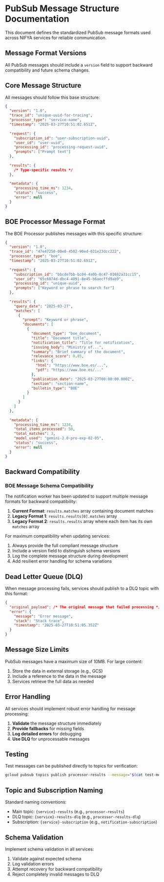 # PubSub Message Structure Documentation

This document defines the standardized PubSub message formats used across NIFYA services for reliable communication.

## Message Format Versions

All PubSub messages should include a `version` field to support backward compatibility and future schema changes.

## Core Message Structure

All messages should follow this base structure:

```json
{
  "version": "1.0",
  "trace_id": "unique-uuid-for-tracing",
  "processor_type": "service-name",
  "timestamp": "2025-03-27T10:51:02.651Z",
  
  "request": {
    "subscription_id": "user-subscription-uuid",
    "user_id": "user-uuid",
    "processing_id": "processing-request-uuid",
    "prompts": ["Prompt text"]
  },
  
  "results": {
    /* Type-specific results */
  },
  
  "metadata": {
    "processing_time_ms": 1234,
    "status": "success",
    "error": null
  }
}
```

## BOE Processor Message Format

The BOE Processor publishes messages with this specific structure:

```json
{
  "version": "1.0",
  "trace_id": "47e47250-00e0-4502-90ed-031e23dcc222",
  "processor_type": "boe",
  "timestamp": "2025-03-27T10:51:02.651Z",
  
  "request": {
    "subscription_id": "bbcde7bb-bc04-4a0b-8c47-01682a31cc15",
    "user_id": "65c6074d-dbc4-4091-8e45-b6aecffd9ab9",
    "processing_id": "unique-uuid",
    "prompts": ["Keyword or phrase to search for"]
  },
  
  "results": {
    "query_date": "2025-03-27",
    "matches": [
      {
        "prompt": "Keyword or phrase",
        "documents": [
          {
            "document_type": "boe_document",
            "title": "Document title",
            "notification_title": "Title for notification",
            "issuing_body": "Ministry of...",
            "summary": "Brief summary of the document",
            "relevance_score": 0.85,
            "links": {
              "html": "https://www.boe.es/...",
              "pdf": "https://www.boe.es/..."
            },
            "publication_date": "2025-03-27T00:00:00.000Z",
            "section": "section-name",
            "bulletin_type": "BOE"
          }
        ]
      }
    ]
  },
  
  "metadata": {
    "processing_time_ms": 1234,
    "total_items_processed": 50,
    "total_matches": 3,
    "model_used": "gemini-2.0-pro-exp-02-05",
    "status": "success",
    "error": null
  }
}
```

## Backward Compatibility

### BOE Message Schema Compatibility

The notification worker has been updated to support multiple message formats for backward compatibility:

1. **Current Format**: `results.matches` array containing document matches
2. **Legacy Format 1**: `results.results[0].matches` array
3. **Legacy Format 2**: `results.results` array where each item has its own `matches` array

For maximum compatibility when updating services:

1. Always provide the full compliant message structure
2. Include a version field to distinguish schema versions
3. Log the complete message structure during development
4. Add resilient error handling for schema variations

## Dead Letter Queue (DLQ)

When message processing fails, services should publish to a DLQ topic with this format:

```json
{
  "original_payload": /* The original message that failed processing */,
  "error": {
    "message": "Error message",
    "stack": "Stack trace",
    "timestamp": "2025-03-27T10:51:05.352Z"
  }
}
```

## Message Size Limits

PubSub messages have a maximum size of 10MB. For large content:

1. Store the data in external storage (e.g., GCS)
2. Include a reference to the data in the message
3. Services retrieve the full data as needed

## Error Handling

All services should implement robust error handling for message processing:

1. **Validate** the message structure immediately
2. **Provide fallbacks** for missing fields
3. **Log detailed errors** for debugging
4. **Use DLQ** for unprocessable messages

## Testing

Test messages can be published directly to topics for verification:

```bash
gcloud pubsub topics publish processor-results --message="$(cat test-message.json)"
```

## Topic and Subscription Naming

Standard naming conventions:

- Main topic: `{service}-results` (e.g., `processor-results`)
- DLQ topic: `{service}-results-dlq` (e.g., `processor-results-dlq`)
- Subscription: `{service}-subscription` (e.g., `notification-subscription`)

## Schema Validation

Implement schema validation in all services:

1. Validate against expected schema
2. Log validation errors
3. Attempt recovery for backward compatibility
4. Reject completely invalid messages to DLQ
